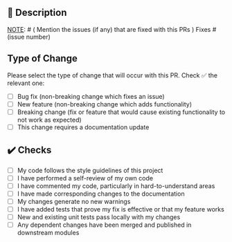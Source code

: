 <!--
Thanks for Creating a Pull Requests (PRs) :smiley:

Please make sure that the PR is limited to only ONE type (docs, features, etc.),
and keep it as small as possible. You can open multiple PRs if need be!

Below, mentioned are basic requirements and checks that is required for the PR to
be accepted and merged into the `master` branch.
-->

## :scroll: Description
[NOTE]: # ( Give a BRIEF description about the PR )
[NOTE]: # ( Please, also include relevant motivation and/or context )
[NOTE]: # ( List any dependencies, that are required for this change )

[NOTE]: # ( Mention the issues (if any) that are fixed with this PRs )
Fixes # (issue number)

## Type of Change

Please select the type of change that will occur with this PR. Check :white_check_mark: the relevant one:
- [ ] Bug fix (non-breaking change which fixes an issue)
- [ ] New feature (non-breaking change which adds functionality)
- [ ] Breaking change (fix or feature that would cause existing functionality to not work as expected)
- [ ] This change requires a documentation update

## :heavy_check_mark: Checks
[NOTE]: # ( Make sure the PR passes any CI/CD checks that might be added into a repository )
- [ ] My code follows the style guidelines of this project
- [ ] I have performed a self-review of my own code
- [ ] I have commented my code, particularly in hard-to-understand areas
- [ ] I have made corresponding changes to the documentation
- [ ] My changes generate no new warnings
- [ ] I have added tests that prove my fix is effective or that my feature works
- [ ] New and existing unit tests pass locally with my changes
- [ ] Any dependent changes have been merged and published in downstream modules
